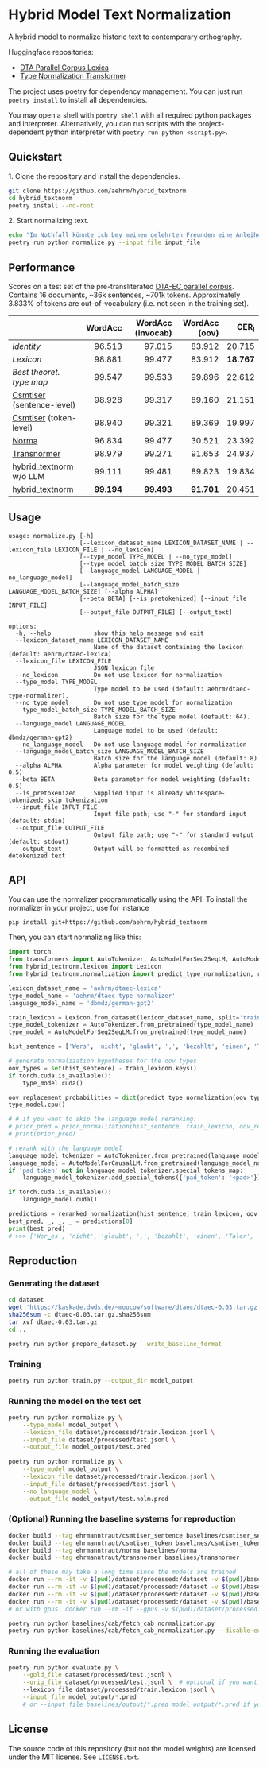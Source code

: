 # Hybrid Model Text Normalization

A hybrid model to normalize historic text to contemporary orthography.

Huggingface repositories:
* [DTA Parallel Corpus Lexica](https://huggingface.co/datasets/aehrm/dtaec-lexica)
* [Type Normalization Transformer](https://huggingface.co/aehrm/dtaec-type-normalizer)

The project uses poetry for dependency management. You can just run `poetry install` to install all dependencies.

You may open a shell with `poetry shell` with all required python packages and interpreter. Alternatively, you can run scripts with the project-dependent python interpreter with `poetry run python <script.py>`.

## Quickstart

1\. Clone the repository and install the dependencies.

```bash
git clone https://github.com/aehrm/hybrid_textnorm
cd hybrid_textnorm
poetry install --no-root
```

2\. Start normalizing text.

```bash
echo "Im Nothfall könnte ich bey meinen gelehrten Freunden eine Anleihe von Citaten machen." > input_file
poetry run python normalize.py --input_file input_file
```

## Performance

Scores on a test set of the pre-transliterated [DTA-EC parallel corpus](https://kaskade.dwds.de/~moocow/software/dtaec). 
Contains 16 documents, ~36k sentences, ~701k tokens. Approximately 3.833% of tokens are out-of-vocabulary
(i.e. not seen in the training set).

|                                                                   | **WordAcc** | **WordAcc (invocab)** | **WordAcc (oov)** | **CER<sub>I</sub>** |
|:------------------------------------------------------------------|------------:|----------------------:|------------------:|--------------------:|
| _Identity_                                                        |      96.513 |                97.015 |            83.912 |              20.715 |
| _Lexicon_                                                         |      98.881 |                99.477 |            83.912 |          **18.767** |
| _Best theoret. type map_                                          |      99.547 |                99.533 |            99.896 |              22.612 |
| [Csmtiser](https://github.com/clarinsi/csmtiser) (sentence-level) |      98.928 |                99.317 |            89.160 |              21.151 |
| [Csmtiser](https://github.com/clarinsi/csmtiser) (token-level)    |      98.940 |                99.321 |            89.369 |              19.997 |
| [Norma](https://github.com/comphist/norma)                        |      96.834 |                99.477 |            30.521 |              23.392 |
| [Transnormer](https://github.com/ybracke/transnormer)             |      98.979 |                99.271 |            91.653 |              24.937 |
| hybrid_textnorm w/o LLM                                           |      99.111 |                99.481 |            89.823 |              19.834 |
| hybrid_textnorm                                                   |  **99.194** |            **99.493** |        **91.701** |              20.451 |


## Usage

```
usage: normalize.py [-h]
                    [--lexicon_dataset_name LEXICON_DATASET_NAME | --lexicon_file LEXICON_FILE | --no_lexicon]
                    [--type_model TYPE_MODEL | --no_type_model]
                    [--type_model_batch_size TYPE_MODEL_BATCH_SIZE]
                    [--language_model LANGUAGE_MODEL | --no_language_model]
                    [--language_model_batch_size LANGUAGE_MODEL_BATCH_SIZE] [--alpha ALPHA]
                    [--beta BETA] [--is_pretokenized] [--input_file INPUT_FILE]
                    [--output_file OUTPUT_FILE] [--output_text]

options:
  -h, --help            show this help message and exit
  --lexicon_dataset_name LEXICON_DATASET_NAME
                        Name of the dataset containing the lexicon (default: aehrm/dtaec-lexica)
  --lexicon_file LEXICON_FILE
                        JSON lexicon file
  --no_lexicon          Do not use lexicon for normalization
  --type_model TYPE_MODEL
                        Type model to be used (default: aehrm/dtaec-type-normalizer).
  --no_type_model       Do not use type model for normalization
  --type_model_batch_size TYPE_MODEL_BATCH_SIZE
                        Batch size for the type model (default: 64).
  --language_model LANGUAGE_MODEL
                        Language model to be used (default: dbmdz/german-gpt2)
  --no_language_model   Do not use language model for normalization
  --language_model_batch_size LANGUAGE_MODEL_BATCH_SIZE
                        Batch size for the language model (default: 8)
  --alpha ALPHA         Alpha parameter for model weighting (default: 0.5)
  --beta BETA           Beta parameter for model weighting (default: 0.5)
  --is_pretokenized     Supplied input is already whitespace-tokenized; skip tokenization
  --input_file INPUT_FILE
                        Input file path; use "-" for standard input (default: stdin)
  --output_file OUTPUT_FILE
                        Output file path; use "-" for standard output (default: stdout)
  --output_text         Output will be formatted as recombined detokenized text
```

## API

You can use the normalizer programmatically using the API. To install the normalizer in your project, use for instance
```bash
pip install git+https://github.com/aehrm/hybrid_textnorm
```

Then, you can start normalizing like this:
```python
import torch
from transformers import AutoTokenizer, AutoModelForSeq2SeqLM, AutoModelForCausalLM
from hybrid_textnorm.lexicon import Lexicon
from hybrid_textnorm.normalization import predict_type_normalization, reranked_normalization, prior_normalization

lexicon_dataset_name = 'aehrm/dtaec-lexica'
type_model_name = 'aehrm/dtaec-type-normalizer'
language_model_name = 'dbmdz/german-gpt2'

train_lexicon = Lexicon.from_dataset(lexicon_dataset_name, split='train')
type_model_tokenizer = AutoTokenizer.from_pretrained(type_model_name)
type_model = AutoModelForSeq2SeqLM.from_pretrained(type_model_name)

hist_sentence = ['Wers', 'nicht', 'glaubt', ',', 'bezahlt', 'einen', 'Thaler', '.']

# generate normalization hypotheses for the oov types
oov_types = set(hist_sentence) - train_lexicon.keys()
if torch.cuda.is_available():
    type_model.cuda()

oov_replacement_probabilities = dict(predict_type_normalization(oov_types, type_model_tokenizer, type_model))
type_model.cpu()

# # if you want to skip the language model reranking:
# prior_pred = prior_normalization(hist_sentence, train_lexicon, oov_replacement_probabilities)
# print(prior_pred)

# rerank with the language model
language_model_tokenizer = AutoTokenizer.from_pretrained(language_model_name)
language_model = AutoModelForCausalLM.from_pretrained(language_model_name)
if 'pad_token' not in language_model_tokenizer.special_tokens_map:
    language_model_tokenizer.add_special_tokens({'pad_token': '<pad>'})

if torch.cuda.is_available():
    language_model.cuda()

predictions = reranked_normalization(hist_sentence, train_lexicon, oov_replacement_probabilities, language_model_tokenizer, language_model)
best_pred, _, _, _ = predictions[0]
print(best_pred)
# >>> ['Wer▁es', 'nicht', 'glaubt', ',', 'bezahlt', 'einen', 'Taler', '.']
```

## Reproduction

### Generating the dataset

```bash
cd dataset
wget 'https://kaskade.dwds.de/~moocow/software/dtaec/dtaec-0.03.tar.gz'
sha256sum -c dtaec-0.03.tar.gz.sha256sum
tar xvf dtaec-0.03.tar.gz
cd ..

poetry run python prepare_dataset.py --write_baseline_format
```

### Training

```bash
poetry run python train.py --output_dir model_output
```

### Running the model on the test set

```bash
poetry run python normalize.py \
    --type_model model_output \
    --lexicon_file dataset/processed/train.lexicon.jsonl \
    --input_file dataset/processed/test.jsonl \
    --output_file model_output/test.pred
    
poetry run python normalize.py \
    --type_model model_output \
    --lexicon_file dataset/processed/train.lexicon.jsonl \
    --input_file dataset/processed/test.jsonl \
    --no_language_model \
    --output_file model_output/test.nolm.pred
```

### (Optional) Running the baseline systems for reproduction

```bash
docker build --tag ehrmanntraut/csmtiser_sentence baselines/csmtiser_sentence
docker build --tag ehrmanntraut/csmtiser_token baselines/csmtiser_token
docker build --tag ehrmanntraut/norma baselines/norma
docker build --tag ehrmanntraut/transnormer baselines/transnormer

# all of these may take a long time since the models are trained
docker run --rm -it -v $(pwd)/dataset/processed:/dataset -v $(pwd)/baselines/output:/output ehrmanntraut/norma
docker run --rm -it -v $(pwd)/dataset/processed:/dataset -v $(pwd)/baselines/output:/output ehrmanntraut/csmtiser_token
docker run --rm -it -v $(pwd)/dataset/processed:/dataset -v $(pwd)/baselines/output:/output ehrmanntraut/csmtiser_sentence
docker run --rm -it -v $(pwd)/dataset/processed:/dataset -v $(pwd)/baselines/output:/output ehrmanntraut/transnormer
# or with gpus: docker run --rm -it --gpus -v $(pwd)/dataset/processed:/dataset -v $(pwd)/baselines/output:/output ehrmanntraut/transnormer

poetry run python baselines/cab/fetch_cab_normalization.py
poetry run python baselines/cab/fetch_cab_normalization.py --disable-exlex
```

### Running the evaluation

```bash
poetry run python evaluate.py \
    --gold_file dataset/processed/test.jsonl \
    --orig_file dataset/processed/test.jsonl \  # optional if you want oov results
    --lexicon_file dataset/processed/train.lexicon.jsonl \
    --input_file model_output/*.pred
    # or --input_file baselines/output/*.pred model_output/*.pred if you wand to include the baselines
```

## License

The source code of this repository (but not the model weights) are licensed under the MIT license. See `LICENSE.txt`.
